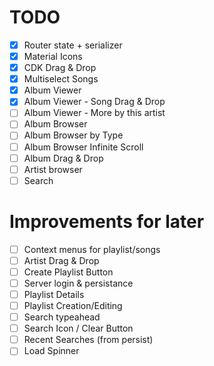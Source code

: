 # TODO

- [x] Router state + serializer
- [x] Material Icons
- [x] CDK Drag & Drop
- [x] Multiselect Songs
- [x] Album Viewer
- [x] Album Viewer - Song Drag & Drop
- [ ] Album Viewer - More by this artist
- [ ] Album Browser
- [ ] Album Browser by Type
- [ ] Album Browser Infinite Scroll
- [ ] Album Drag & Drop
- [ ] Artist browser
- [ ] Search

# Improvements for later

- [ ] Context menus for playlist/songs
- [ ] Artist Drag & Drop
- [ ] Create Playlist Button
- [ ] Server login & persistance
- [ ] Playlist Details
- [ ] Playlist Creation/Editing
- [ ] Search typeahead
- [ ] Search Icon / Clear Button
- [ ] Recent Searches (from persist)
- [ ] Load Spinner

